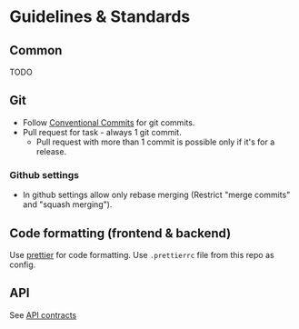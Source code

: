 # Guidelines & Standards

## Common

TODO

## Git

-   Follow [Conventional Commits](https://www.conventionalcommits.org/en/v1.0.0/#summary) for git commits.
-   Pull request for task - always 1 git commit.
    -   Pull request with more than 1 commit is possible only if it's for a release.

### Github settings

-   In github settings allow only rebase merging (Restrict "merge commits" and "squash merging").

## Code formatting (frontend & backend)

Use [prettier](https://prettier.io/) for code formatting. Use `.prettierrc` file from this repo as config.

## API

See [API contracts](/API.md)
